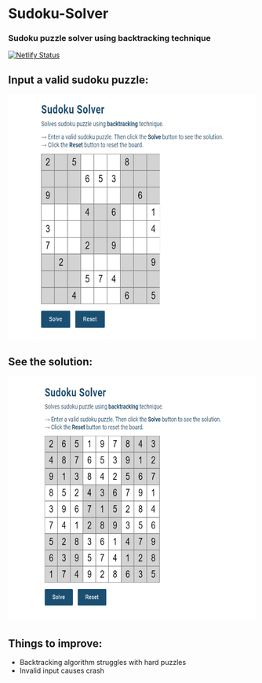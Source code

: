 # Sudoku-Solver
### Sudoku puzzle solver using backtracking technique
[![Netlify Status](https://api.netlify.com/api/v1/badges/cb92e0d2-4b59-437a-b03b-18ef36a4f9ee/deploy-status)](https://app.netlify.com/sites/sudokoo/deploys)

## Input a valid sudoku puzzle:
<img src="files/images/ss-01.png" width="700" height="500">

## See the solution:
<img src="files/images/ss-02.png" width="700" height="500">

## Things to improve:
* Backtracking algorithm struggles with hard puzzles
* Invalid input causes crash